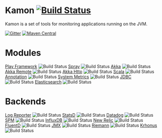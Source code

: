 Kamon     [![Build Status](https://travis-ci.org/kamon-io/Kamon.svg?branch=master)](https://travis-ci.org/kamon-io/Kamon)
=========  

Kamon is a set of tools for monitoring applications running on the JVM.

[![Gitter](https://badges.gitter.im/Join%20Chat.svg)](https://gitter.im/kamon-io/Kamon?utm_source=badge&utm_medium=badge&utm_campaign=pr-badge&utm_content=badge)
[![Maven Central](https://maven-badges.herokuapp.com/maven-central/io.kamon/kamon-core_2.11/badge.svg)](https://maven-badges.herokuapp.com/maven-central/io.kamon/kamon-core_2.11)


Modules
============

[Play Framework] ![Build Status](https://travis-ci.org/kamon-io/kamon-play.svg?branch=master)
[Spray]  ![Build Status](https://travis-ci.org/kamon-io/kamon-spray.svg?branch=master)
[Akka]  ![Build Status](https://travis-ci.org/kamon-io/kamon-akka.svg?branch=master)
[Akka Remote]  ![Build Status](https://travis-ci.org/kamon-io/kamon-akka-remote.svg?branch=master)
[Akka Http]  ![Build Status](https://travis-ci.org/kamon-io/kamon-akka-http.svg?branch=master)
[Scala]  ![Build Status](https://travis-ci.org/kamon-io/kamon-scala.svg?branch=master)
[Annotation]  ![Build Status](https://travis-ci.org/kamon-io/kamon-annotation.svg?branch=master)
[System Metrics]  ![Build Status](https://travis-ci.org/kamon-io/kamon-system-metrics.svg?branch=master)
[JDBC]  ![Build Status](https://travis-ci.org/kamon-io/kamon-jdbc.svg?branch=master)
[Elasticsearch]  ![Build Status](https://travis-ci.org/kamon-io/kamon-elasticsearch.svg?branch=master)

Backends
========

[Log Reporter]  ![Build Status](https://travis-ci.org/kamon-io/kamon-log-reporter.svg?branch=master)
[StatsD]  ![Build Status](https://travis-ci.org/kamon-io/kamon-statsd.svg?branch=master)
[Datadog]  ![Build Status](https://travis-ci.org/kamon-io/kamon-datadog.svg?branch=master)
[SPM] ![Build Status](https://travis-ci.org/kamon-io/kamon-spm.svg?branch=master)
[InfluxDB]  ![Build Status](https://travis-ci.org/kamon-io/kamon-influxdb.svg?branch=master)
[New Relic]  ![Build Status](https://travis-ci.org/kamon-io/kamon-newrelic.svg?branch=master)
[FluentD]  ![Build Status](https://travis-ci.org/kamon-io/kamon-fluentd.svg?branch=master)
[JMX]  ![Build Status](https://travis-ci.org/kamon-io/kamon-jmx.svg?branch=master)
[Riemann]  ![Build Status](https://travis-ci.org/kamon-io/kamon-riemann.svg?branch=master)
[Krhonus]  ![Build Status](https://travis-ci.org/kamon-io/kamon-khronus.svg?branch=master)


[Play Framework]: https://github.com/kamon-io/kamon-play
[Spray]: https://github.com/kamon-io/kamon-spray
[Akka]:https://github.com/kamon-io/kamon-akka                                          
[Akka Remote]: https://github.com/kamon-io/kamon-akka-remote
[Akka Http]: https://github.com/kamon-io/kamon-akka-http
[Scala]: https://github.com/kamon-io/kamon-scala 
[Annotation]: https://github.com/kamon-io/kamon-annotation 
[System Metrics]: https://github.com/kamon-io/kamon-system-metrics
[JDBC]: https://github.com/kamon-io/kamon-jdbc
[Elasticsearch]: https://github.com/kamon-io/kamon-elasticsearch

[Log Reporter]: https://github.com/kamon-io/kamon-log-reporter
[SPM]: https://github.com/kamon-io/kamon-spm
[Datadog]: https://github.com/kamon-io/kamon-datadog
[FluentD]: https://github.com/kamon-io/kamon-fluentd
[JMX]: https://github.com/kamon-io/kamon-jmx
[StatsD]: https://github.com/kamon-io/kamon-statsd
[Riemann]: https://github.com/kamon-io/kamon-riemann 
[Krhonus]: https://github.com/kamon-io/kamon-khronus 
[New Relic]: https://github.com/kamon-io/kamon-newrelic
[InfluxDB]: https://github.com/kamon-io/kamon-influxdb

